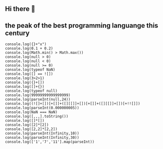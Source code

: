 ## Hi there 👋

## the peak of the best programming languange this century

```
console.log({}+"x")
console.log(0.1 + 0.2)
console.log(Math.min() > Math.max())
console.log(null > 0)
console.log(null < 0)
console.log(null >= 0)
console.log(typeof NaN)
console.log([] == ![])
console.log(3>2>1)
console.log({}+[])
console.log([]+{})
console.log(typeof null)
console.log(99999999999999999)
console.log(parseInt(null,24))
console.log((![]+[])[+[]]+([][[]]+[])[+[]]+([][[]]+[])[+!![]])
console.log(parseInt(0.000000005))
console.log(NaN === NaN)
console.log([,,,].toString())
console.log([]*[])
console.log([2]*[2])
console.log([2,2]*[2,2])
console.log(parseInt(Infinity,10))
console.log(parseInt(Infinity,30))
console.log(['1','7','11'].map(parseInt))
```
<!--
**arcteta/arcteta** is a ✨ _special_ ✨ repository because its `README.md` (this file) appears on your GitHub profile.

Here are some ideas to get you started:

- 🔭 I’m currently working on ...
- 🌱 I’m currently learning ...
- 👯 I’m looking to collaborate on ...
- 🤔 I’m looking for help with ...
- 💬 Ask me about ...
- 📫 How to reach me: ...
- 😄 Pronouns: ...
- ⚡ Fun fact: ...
-->
